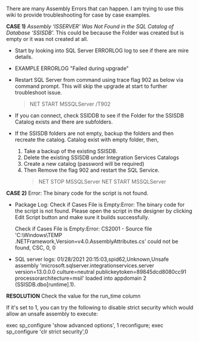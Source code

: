 There are many Assembly Errors that can happen.  I am trying to use this wiki to provide troubleshooting for case by case examples.

**CASE 1)** _Assembly ‘ISSERVER’ Was Not Found in the SQL Catalog of Database ‘SSISDB’._  This could be because the Folder was created but is empty or it was not created at all.

- Start by looking into SQL Server ERRORLOG log to see if there are mire details.

- EXAMPLE ERRORLOG "Failed during upgrade"

- Restart SQL Server from command using trace flag 902 as below via command prompt.  This will skip the upgrade at start to further troubleshoot issue.
     >NET START MSSQLServer /T902

- If you can connect, check SSIDDB to see if the Folder for the SSISDB Catalog exists and there are subfolders. 

- If the SSISDB folders are not empty, backup the folders and then recreate the catalog.
Catalog exist with empty folder, then,
    1. Take a backup of the existing SSISDB.
    2. Delete the existing SSISDB under Integration Services Catalogs
    3. Create a new catalog (password will be required)
    4. Then Remove the flag 902 and restart the SQL Service.
        > NET STOP MSSQLServer
        > NET START MSSQLServer

**CASE 2)** Error: The binary code for the script is not found.

- Package Log:
Check if Cases File is Empty:Error: The binary code for the
script is not found. Please open the script in the designer
by clicking Edit Script button and make sure it builds
successfully.

   Check if Cases File is Empty:Error: CS2001 - Source file
'C:\Windows\TEMP
\.NETFramework,Version=v4.0.AssemblyAttributes.cs'
could not be found, CSC, 0, 0

- SQL server logs:
   01/28/2021 20:15:03,spid62,Unknown,Unsafe assembly 'microsoft.sqlserver.integrationservices.server<c/> version=13.0.0.0<c/> culture=neutral<c/> publickeytoken=89845dcd8080cc91<c/> processorarchitecture=msil' loaded into appdomain 2 (SSISDB.dbo[runtime].1).

**RESOLUTION**
​Check the value for the run_time column

If it's set to 1, you can try the following to disable strict security which would allow an unsafe assembly to execute:

exec sp_configure 'show advanced options', 1
reconfigure;
exec sp_configure 'clr strict security',0